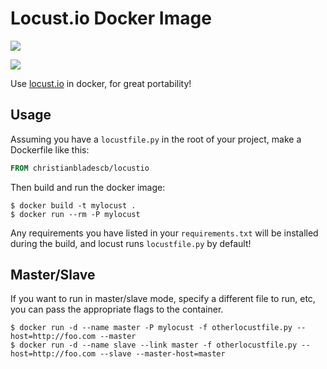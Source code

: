 # Locust.io Docker Image

[![](https://badge.imagelayers.io/christianbladescb/locustio:latest.svg)](https://imagelayers.io/?images=christianbladescb/locustio:latest 'Get your own badge on imagelayers.io')

[![](http://dockeri.co/image/christianbladescb/locustio)](https://registry.hub.docker.com/u/christianbladescb/locustio)

Use [locust.io](http://locust.io/) in docker, for great portability!

## Usage

Assuming you have a `locustfile.py` in the root of your project, make a Dockerfile like this:

```dockerfile
FROM christianbladescb/locustio
```

Then build and run the docker image:

```shell
$ docker build -t mylocust .
$ docker run --rm -P mylocust
```

Any requirements you have listed in your `requirements.txt` will be installed during the build, and locust runs `locustfile.py` by default!

## Master/Slave

If you want to run in master/slave mode, specify a different file to run, etc, you can pass the appropriate flags to the container.

```shell
$ docker run -d --name master -P mylocust -f otherlocustfile.py --host=http://foo.com --master
$ docker run -d --name slave --link master -f otherlocustfile.py --host=http://foo.com --slave --master-host=master 
```
